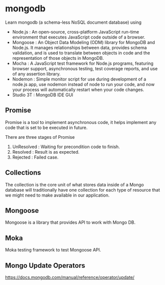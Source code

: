 # mongodb
Learn mongodb (a schema-less NoSQL document database) using 
- Node.js : An open-source, cross-platform JavaScript run-time environment that executes JavaScript code outside of a browser.
- Mongoose : An Object Data Modeling (ODM) library for MongoDB and Node.js. It manages relationships between data, provides schema validation, and is used to translate between objects in code and the representation of those objects in MongoDB.
- Mocha : A JavaScript test framework for Node.js programs, featuring browser support, asynchronous testing, test coverage reports, and use of any assertion library.
- Nodemon : Simple monitor script for use during development of a node.js app, use nodemon instead of node to run your code, and now your process will automatically restart when your code changes.
- Studio 3T : MongoDB IDE GUI

## Promise
Promise is a tool to implement asynchronous code, it helps implement any code 
that is set to be executed in future.

There are three stages of Promise
1. UnResolved   :   Waiting for precondition code to finish.
2. Resolved :   Result is as expected.
3. Rejected :   Failed case.

## Collections
The collection is the core unit of what stores data inside of a Mongo database 
will traditionally have one collection for each type of resource that we might 
need to make available in our application.


## Mongoose
Mongoose is a library that provides API to work with Mongo DB.

## Moka
Moka testing framework to test Mongoose API.

## Mongo Update Operators
https://docs.mongodb.com/manual/reference/operator/update/